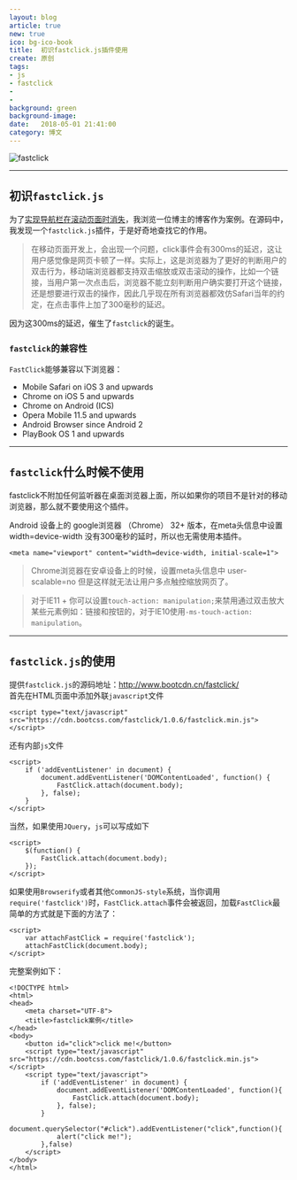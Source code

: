 ```yaml
---
layout: blog
article: true
new: true
ico: bg-ico-book
title:  初识fastclick.js插件使用
create: 原创
tags:
- js
- fastclick
- 
- 
background: green
background-image: 
date:   2018-05-01 21:41:00
category: 博文
---
```


<img src="https://hangforfreedom.github.io/thumbnails/fastclick.png" alt="fastclick">

---
## 初识``fastclick.js``  

为了<a href="" target="_blank">实现导航栏在滚动页面时消失</a>，我浏览一位博主的博客作为案例。在源码中，我发现一个``fastclick.js``插件，于是好奇地查找它的作用。  

>在移动页面开发上，会出现一个问题，click事件会有300ms的延迟，这让用户感觉像是网页卡顿了一样。实际上，这是浏览器为了更好的判断用户的双击行为，移动端浏览器都支持双击缩放或双击滚动的操作，比如一个链接，当用户第一次点击后，浏览器不能立刻判断用户确实要打开这个链接，还是想要进行双击的操作，因此几乎现在所有浏览器都效仿Safari当年的约定，在点击事件上加了300毫秒的延迟。  

因为这300ms的延迟，催生了``fastclick``的诞生。  


### ``fastclick``的兼容性  

``FastClick``能够兼容以下浏览器：

 * Mobile Safari on iOS 3 and upwards 
 * Chrome on iOS 5 and upwards 
 * Chrome on Android (ICS) 
 * Opera Mobile 11.5 and upwards 
 * Android Browser since Android 2 
 * PlayBook OS 1 and upwards  

---
## ``fastclick``什么时候不使用  

fastclick不附加任何监听器在桌面浏览器上面，所以如果你的项目不是针对的移动浏览器，那么就不要使用这个插件。  

Android 设备上的 google浏览器 （Chrome） 32+ 版本，在meta头信息中设置 width=device-width 没有300毫秒的延时，所以也无需使用本插件。  

```
<meta name="viewport" content="width=device-width, initial-scale=1">
```

>Chrome浏览器在安卓设备上的时候，设置meta头信息中 user-scalable=no 但是这样就无法让用户多点触控缩放网页了。  

>对于IE11 + 你可以设置``touch-action: manipulation;``来禁用通过双击放大某些元素例如：链接和按钮的，对于IE10使用``-ms-touch-action: manipulation``。  

---
## ``fastclick.js``的使用  

提供``fastclick.js``的源码地址：<a href="http://www.bootcdn.cn/fastclick/" target="_blank" style="color: green;">http://www.bootcdn.cn/fastclick/</a>  
首先在HTML页面中添加外联``javascript``文件  

```
<script type="text/javascript" src="https://cdn.bootcss.com/fastclick/1.0.6/fastclick.min.js"></script>
```

还有内部``js``文件  

```
<script>
	if ('addEventListener' in document) {  
	    document.addEventListener('DOMContentLoaded', function() {  
	        FastClick.attach(document.body);  
	    }, false);  
	}
</script>
```

当然，如果使用``JQuery``，``js``可以写成如下  

```
<script>
	$(function() {  
	    FastClick.attach(document.body);  
	});
</script>
```

如果使用``Browserify``或者其他``CommonJS-style``系统，当你调用``require('fastclick')``时，``FastClick.attach``事件会被返回，加载``FastClick``最简单的方式就是下面的方法了：  

```
<script>
	var attachFastClick = require('fastclick');  
	attachFastClick(document.body);
</script>
```

完整案例如下：  

```
<!DOCTYPE html>
<html>
<head>
    <meta charset="UTF-8">
    <title>fastclick案例</title>
</head>
<body>
    <button id="click">click me!</button>
    <script type="text/javascript" src="https://cdn.bootcss.com/fastclick/1.0.6/fastclick.min.js"></script>
    <script type="text/javascript">
        if ('addEventListener' in document) {
            document.addEventListener('DOMContentLoaded', function(){
                FastClick.attach(document.body);
            }, false);
        }
        document.querySelector("#click").addEventListener("click",function(){
            alert("click me!");
        },false)
    </script>
</body>
</html>
```
